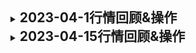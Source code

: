 <details >
<summary><h2 style="display:inline">2023-04-1行情回顾&操作</h2></summary>

### 点评

这周市场市场企稳,震荡,可转债反而回测了一些

### 待出队名单观察

出队指标:

> 已持仓且盈利超过 3%,不在指标范围内标的

> 高位回撤 1%

- 岭南转债 -- 超过 3%

### **操作**

这周无操作,继续观察

</details>

<details >
<summary><h2 style="display:inline">2023-04-15行情回顾&操作</h2></summary>

### 点评

这周市场市场企稳,震荡,可转债也进入震荡区间,这周继续观察多因子策略

### 待出队名单观察

出队指标:

> 已持仓且盈利超过 3%,不在指标范围内标的

> 高位回撤 1%

- 岭南转债 -- 超过 3%

### **操作**

**sell:**

1. 禾丰转债 -- 调整仓位

**buy:**

1. 花王转债 -- 多因子转债

</details>

